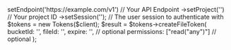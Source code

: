 <?php

use Appwrite\Client;
use Appwrite\Services\Tokens;

$client = (new Client())
    ->setEndpoint('https://example.com/v1') // Your API Endpoint
    ->setProject('<YOUR_PROJECT_ID>') // Your project ID
    ->setSession(''); // The user session to authenticate with

$tokens = new Tokens($client);

$result = $tokens->createFileToken(
    bucketId: '<BUCKET_ID>',
    fileId: '<FILE_ID>',
    expire: '', // optional
    permissions: ["read("any")"] // optional
);